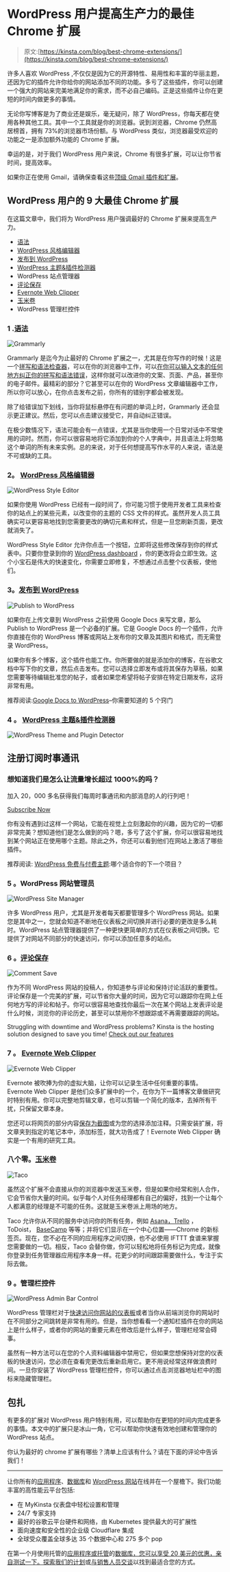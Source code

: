 # WordPress 用户提高生产力的最佳 Chrome 扩展

> 原文:[https://kinsta.com/blog/best-chrome-extensions/](https://kinsta.com/blog/best-chrome-extensions/)

许多人喜欢 WordPress ,不仅仅是因为它的开源特性、易用性和丰富的华丽主题，还因为它的插件允许你给你的网站添加不同的功能。多亏了这些插件，你可以创建一个强大的网站来完美地满足你的需求，而不必自己编码。正是这些插件让你在更短的时间内做更多的事情。

无论你写博客是为了商业还是娱乐，毫无疑问，除了 WordPress，你每天都在使用各种其他工具。其中一个工具就是你的浏览器。说到浏览器，Chrome 仍然高居榜首，拥有 73%的浏览器市场份额。与 WordPress 类似，浏览器最受欢迎的功能之一是添加额外功能的 Chrome 扩展。

幸运的是，对于我们 WordPress 用户来说，Chrome 有很多扩展，可以让你节省时间，提高效率。

如果你正在使用 Gmail，请确保查看这些[顶级 Gmail 插件和扩展](https://kinsta.com/blog/gmail-add-ons/)。

## WordPress 用户的 9 大最佳 Chrome 扩展

在这篇文章中，我们将为 WordPress 用户强调最好的 Chrome 扩展来提高生产力。

*   [语法](#grammarly)
*   [WordPress 风格编辑器](#wordpress-style-editor)
*   [发布到 WordPress](#publish-to-wordpress)
*   [WordPress 主题&插件检测器](#wp-themes-plugin-detector)
*   WordPress 站点管理器
*   [评论保存](#comment-save)
*   [Evernote Web Clipper](#evernote)
*   [玉米卷](#taco)
*   WordPress 管理栏控件

### 1 .[语法](https://chrome.google.com/webstore/detail/grammarly-for-chrome/kbfnbcaeplbcioakkpcpgfkobkghlhen?hl=en)

![Grammarly](img/c8a74436b8cc65ae49dd5b4a0416b1b4.png)

Grammarly 是迄今为止最好的 Chrome 扩展之一，尤其是在你写作的时候！这是一个[拼写和语法检查器](https://kinsta.com/blog/grammar-checker-tools/)，可以在你的浏览器中工作，可以[在你可以输入文本的任何地方纠正你的拼写和语法错误](https://kinsta.com/blog/proofreading-tips/)，这样你就可以改进你的文案、页面、产品，甚至你的电子邮件。最精彩的部分？它甚至可以在你的 WordPress 文章编辑器中工作，所以你可以放心，在你点击发布之前，你所有的错别字都会被发现。









除了给错误加下划线，当你将鼠标悬停在有问题的单词上时，Grammarly 还会显示更正建议。然后，您可以点击建议接受它，并自动纠正错误。

在极少数情况下，语法可能会有一点错误，尤其是当你使用一个日常对话中不常使用的词时。然而，你可以很容易地将它添加到你的个人字典中，并且语法上将忽略这个单词的所有未来实例。总的来说，对于任何想提高写作水平的人来说，语法是不可或缺的工具。

### 2。 [WordPress 风格编辑器](https://chrome.google.com/webstore/detail/wordpress-style-editor/bgdpllcnhcmpfcheafdhimpklhjoommn?hl=en)

![WordPress Style Editor](img/f5472d6cca441d204fcdbace2f9aefdb.png)

如果你使用 WordPress 已经有一段时间了，你可能习惯于使用开发者工具来检查你的站点上的某些元素，以改变你的主题的 CSS 文件的样式。虽然开发人员工具确实可以更容易地找到您需要更改的确切元素和样式，但是一旦您刷新页面，更改就消失了。

WordPress Style Editor 允许你点击一个按钮，立即将这些修改保存到你的样式表中。只要你登录到你的 [WordPress dashboard](https://kinsta.com/knowledgebase/wordpress-admin/) ，你的更改将会立即生效。这个小宝石是伟大的快速变化，你需要立即修复，不想通过点击整个仪表板，使他们。

### 3。[发布到 WordPress](https://chrome.google.com/webstore/detail/publish-to-wordpress/lllekagcmcimoimdjlchepfokgengccb?hl=en-US)

![Publish to WordPress](img/a22365944959cfe885011bc6e11102e6.png)

如果你在上传文章到 WordPress 之前使用 Google Docs 来写文章，那么 Publish to WordPress 是一个必备的扩展。它是 Google Docs 的一个插件，允许你直接在你的 WordPress 博客或网站上发布你的文章及其图片和格式，而无需登录 WordPress。

如果你有多个博客，这个插件也能工作。你所要做的就是添加你的博客，在谷歌文档中写下你的文章，然后点击发布。您可以选择立即发布或将其保存为草稿，如果您需要等待编辑批准您的帖子，或者如果您希望将帖子安排在特定日期发布，这将非常有用。

推荐阅读:[Google Docs to WordPress](https://kinsta.com/blog/google-docs-to-wordpress/)–你需要知道的 5 个窍门

### 4 。 [WordPress 主题&插件检测器](https://chrome.google.com/webstore/detail/wordpress-theme-and-plugi/jdflfokckhmchfpokjmpcoblghjngjja?hl=en)

![WordPress Theme and Plugin Detector](img/14b4f4db735a3e0d87cea9bc2b48960f.png)

 ## 注册订阅时事通讯



### 想知道我们是怎么让流量增长超过 1000%的吗？

加入 20，000 多名获得我们每周时事通讯和内部消息的人的行列吧！

[Subscribe Now](#newsletter)

你有没有遇到过这样一个网站，它能在视觉上立刻激起你的兴趣，因为它的一切都非常完美？想知道他们是怎么做到的吗？嗯，多亏了这个扩展，你可以很容易地找到某个网站正在使用哪个主题。除此之外，你还可以看到他们在网站上激活了哪些插件。

推荐阅读: [WordPress 免费与付费主题](https://kinsta.com/blog/wordpress-free-vs-paid-themes/):哪个适合你的下一个项目？

### 5 。WordPress 网站管理员

![WordPress Site Manager](img/0dd8ccd98ef688fbdf8701d34a24756f.png)

许多 WordPress 用户，尤其是开发者每天都要管理多个 WordPress 网站。如果您是其中之一，您就会知道不断地在仪表板之间切换并进行必要的更改是多么耗时。WordPress 站点管理器提供了一种更快更简单的方式在仪表板之间切换。它提供了对网站不同部分的快速访问，你可以添加任意多的站点。

### 6 。[评论保存](https://chrome.google.com/webstore/detail/comment-save/ndmcbhmmonjkclhmeidccodfhlifmmco?hl=en)

![Comment Save](img/07279650a7d17099f272bf220f17945b.png)

作为不同 WordPress 网站的投稿人，你知道参与评论和保持讨论活跃的重要性。评论保存是一个完美的扩展，可以节省你大量的时间，因为它可以跟踪你在网上任何地方写的评论和帖子。你可以很容易地查找你最后一次在某个网站上发表评论是什么时候，浏览你的评论历史，甚至可以禁用你不想跟踪或不再需要跟踪的网站。

Struggling with downtime and WordPress problems? Kinsta is the hosting solution designed to save you time! [Check out our features](https://kinsta.com/features/)

### 7 。 [Evernote Web Clipper](https://chrome.google.com/webstore/detail/evernote-web-clipper/pioclpoplcdbaefihamjohnefbikjilc?hl=en)

![Evernote Web Clipper](img/792e8cd24a8257d7979f0033b2c56416.png)

Evernote 被吹捧为你的虚拟大脑，让你可以记录生活中任何重要的事情。Evernote Web Clipper 是他们众多扩展中的一个，在你为下一篇博客文章做研究时特别有用。你可以完整地剪辑文章，也可以剪辑一个简化的版本，去掉所有干扰，只保留文章本身。

您还可以将网页的部分内容[保存为截图](https://kinsta.com/blog/how-to-screenshot-on-mac/)或为您的选择添加注释。只需安装扩展，将文章夹到指定的笔记本中，添加标签，就大功告成了！Evernote Web Clipper 确实是一个有用的研究工具。

### 八个零。[玉米卷](https://chrome.google.com/webstore/detail/taco/aogabobfbepcehdkbfagdflinolncebh?hl=en)

![Taco](img/cc64da775205925971127185312b8330.png)

虽然这个扩展不会直接从你的浏览器中发送玉米卷，但是如果你经常和别人合作，它会节省你大量的时间。似乎每个人对任务经理都有自己的偏好，找到一个让每个人都满意的经理是不可能的任务。这就是玉米卷派上用场的地方。

Taco 允许你从不同的服务中访问你的所有任务，例如 [Asana，Trello](https://kinsta.com/blog/trello-vs-asana/) ，ToDoist， [BaseCamp](https://kinsta.com/blog/trello-alternative/#3-basecamp) 等等；并将它们显示在一个中心位置——Chrome 的新标签页。现在，您不必在不同的应用程序之间切换，也不必使用 IFTTT 食谱来掌握您需要做的一切。相反，Taco 会替你做，你可以轻松地将任务标记为完成，就像你登录到任务管理器应用程序本身一样。花更少的时间跟踪需要做什么，专注于实际去做。

### 9 。管理栏控件

![WordPress Admin Bar Control](img/5e76c9ec4478f49d81e2b8f5a3b51581.png)

WordPress 管理栏对于[快速访问你网站的仪表板](https://kinsta.com/knowledgebase/wordpress-admin/)或者当你从前端浏览你的网站时在不同部分之间跳转是非常有用的。但是，当你想看看一个通知栏插件在你的网站上是什么样子，或者你的网站的重要元素在修改后是什么样子，管理栏经常会碍事。

虽然有一种方法可以在您的个人资料编辑器中禁用它，但如果您想保持对您的仪表板的快速访问，您必须在查看完更改后重新启用它。更不用说经常这样做浪费时间。一旦你安装了 WordPress 管理栏控件，你可以通过点击浏览器地址栏中的图标来隐藏管理栏。

## 包扎

有更多的扩展对 WordPress 用户特别有用，可以帮助你在更短的时间内完成更多的事情。本文中的扩展只是冰山一角，它可以帮助你快速有效地创建和管理你的 WordPress 站点。

你认为最好的 chrome 扩展有哪些？清单上应该有什么？请在下面的评论中告诉我们！

* * *

让你所有的[应用程序](https://kinsta.com/application-hosting/)、[数据库](https://kinsta.com/database-hosting/)和 [WordPress 网站](https://kinsta.com/wordpress-hosting/)在线并在一个屋檐下。我们功能丰富的高性能云平台包括:

*   在 MyKinsta 仪表盘中轻松设置和管理
*   24/7 专家支持
*   最好的谷歌云平台硬件和网络，由 Kubernetes 提供最大的可扩展性
*   面向速度和安全性的企业级 Cloudflare 集成
*   全球受众覆盖全球多达 35 个数据中心和 275 多个 pop

在第一个月使用托管的[应用程序或托管](https://kinsta.com/application-hosting/)的[数据库，您可以享受 20 美元的优惠，亲自测试一下。探索我们的](https://kinsta.com/database-hosting/)[计划](https://kinsta.com/plans/)或[与销售人员交谈](https://kinsta.com/contact-us/)以找到最适合您的方式。